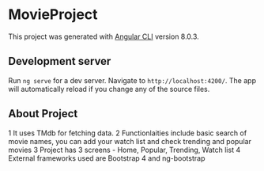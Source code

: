 # MovieProject

This project was generated with [Angular CLI](https://github.com/angular/angular-cli) version 8.0.3.

## Development server

Run `ng serve` for a dev server. Navigate to `http://localhost:4200/`. The app will automatically reload if you change any of the source files.

## About Project

 1 It uses TMdb for fetching data.
 2 Functionlaities include basic search of movie names, you can add your watch list and check trending and popular movies
 3 Project has 3 screens - Home, Popular, Trending, Watch list
 4 External frameworks used are Bootstrap 4 and ng-bootstrap


